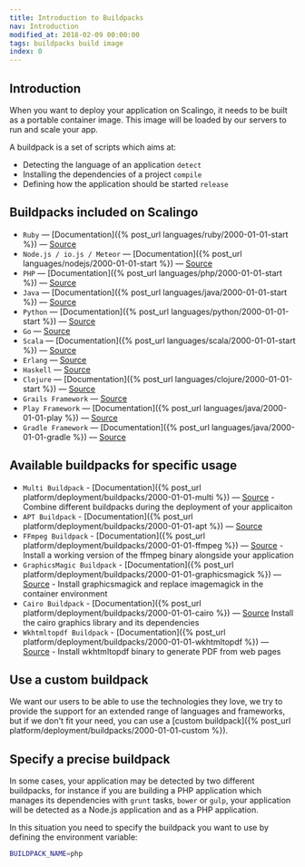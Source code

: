 ```yaml
---
title: Introduction to Buildpacks
nav: Introduction
modified_at: 2018-02-09 00:00:00
tags: buildpacks build image
index: 0
---
```


## Introduction

When you want to deploy your application on Scalingo, it needs to be built as
a portable container image. This image will be loaded by our servers to run
and scale your app.

A buildpack is a set of scripts which aims at:

* Detecting the language of an application `detect`
* Installing the dependencies of a project `compile`
* Defining how the application should be started `release`

## Buildpacks included on Scalingo

* `Ruby` — [Documentation]({% post_url languages/ruby/2000-01-01-start %}) — [Source](https://github.com/Scalingo/ruby-buildpack)
* `Node.js / io.js / Meteor` — [Documentation]({% post_url languages/nodejs/2000-01-01-start %}) — [Source](https://github.com/Scalingo/nodejs-buildpack)
* `PHP` — [Documentation]({% post_url languages/php/2000-01-01-start %}) — [Source](https://github.com/Scalingo/php-buildpack)
* `Java` — [Documentation]({% post_url languages/java/2000-01-01-start %}) — [Source](https://github.com/Scalingo/java-buildpack)
* `Python` — [Documentation]({% post_url languages/python/2000-01-01-start %}) — [Source](https://github.com/Scalingo/python-buildpack)
* `Go` — [Source](https://github.com/Scalingo/go-buildpack)
* `Scala` — [Documentation]({% post_url languages/scala/2000-01-01-start %}) — [Source](https://github.com/Scalingo/scala-buildpack)
* `Erlang` — [Source](https://github.com/Scalingo/erlang-buildpack)
* `Haskell` — [Source](https://github.com/Scalingo/haskell-buildpack)
* `Clojure` — [Documentation]({% post_url languages/clojure/2000-01-01-start %}) — [Source](https://github.com/Scalingo/clojure-buildpack)
* `Grails Framework` — [Source](https://github.com/Scalingo/grails-buildpack)
* `Play Framework` — [Documentation]({% post_url languages/java/2000-01-01-play %}) — [Source](https://github.com/Scalingo/play-buildpack)
* `Gradle Framework` — [Documentation]({% post_url languages/java/2000-01-01-gradle %}) — [Source](https://github.com/Scalingo/gradle-buildpack)

## Available buildpacks for specific usage

* `Multi Buildpack` - [Documentation]({% post_url platform/deployment/buildpacks/2000-01-01-multi %}) — [Source](https://github.com/Scalingo/multi-buildpack.git) - Combine different buildpacks during the deployment of your applicaiton
* `APT Buildpack` - [Documentation]({% post_url platform/deployment/buildpacks/2000-01-01-apt %}) — [Source](https://github.com/Scalingo/apt-buildpack.git)
* `FFmpeg Buildpack` - [Documentation]({% post_url platform/deployment/buildpacks/2000-01-01-ffmpeg %}) — [Source](https://github.com/Scalingo/ffmpeg-buildpack.git) - Install a working version of the ffmpeg binary alongside your application
* `GraphicsMagic Buildpack` - [Documentation]({% post_url platform/deployment/buildpacks/2000-01-01-graphicsmagick %}) — [Source](https://github.com/Scalingo/graphicsmagick-buildpack) - Install graphicsmagick and replace imagemagick in the container environment
* `Cairo Buildpack` - [Documentation]({% post_url platform/deployment/buildpacks/2000-01-01-cairo %}) — [Source](https://github.com/Scalingo/cairo-buildpack) Install the cairo graphics library and its dependencies
* `Wkhtmltopdf Buildpack` - [Documentation]({% post_url platform/deployment/buildpacks/2000-01-01-wkhtmltopdf %}) — [Source](https://github.com/Scalingo/wkhtmltopdf-buildpack) - Install wkhtmltopdf binary to generate PDF from web pages


## Use a custom buildpack

We want our users to be able to use the technologies they love, we try to provide the support for
an extended range of languages and frameworks, but if we don't fit your need, you can use a
[custom buildpack]({% post_url platform/deployment/buildpacks/2000-01-01-custom %}).

## Specify a precise buildpack

In some cases, your application may be detected by two different buildpacks, for instance if you
are building a PHP application which manages its dependencies with `grunt` tasks, `bower` or `gulp`,
your application will be detected as a Node.js application and as a PHP application.

In this situation you need to specify the buildpack you want to use by defining the environment variable:

```bash
BUILDPACK_NAME=php
```
